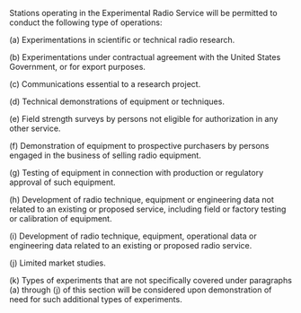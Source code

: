 Stations operating in the Experimental Radio Service will be permitted to conduct the following type of operations:

(a) Experimentations in scientific or technical radio research.

(b) Experimentations under contractual agreement with the United States Government, or for export purposes.

(c) Communications essential to a research project.

(d) Technical demonstrations of equipment or techniques.

(e) Field strength surveys by persons not eligible for authorization in any other service.

(f) Demonstration of equipment to prospective purchasers by persons engaged in the business of selling radio equipment.

(g) Testing of equipment in connection with production or regulatory approval of such equipment.

(h) Development of radio technique, equipment or engineering data not related to an existing or proposed service, including field or factory testing or calibration of equipment.

(i) Development of radio technique, equipment, operational data or engineering data related to an existing or proposed radio service.

(j) Limited market studies.

(k) Types of experiments that are not specifically covered under paragraphs (a) through (j) of this section will be considered upon demonstration of need for such additional types of experiments.

